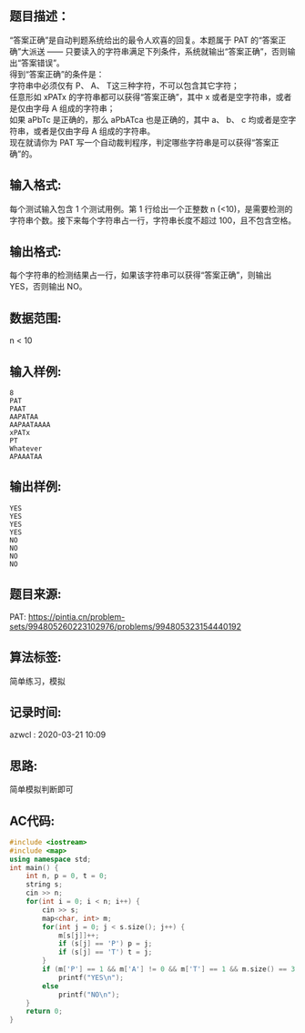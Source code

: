 ## 题目描述：
“答案正确”是自动判题系统给出的最令人欢喜的回复。本题属于 PAT 的“答案正确”大派送 —— 只要读入的字符串满足下列条件，系统就输出“答案正确”，否则输出“答案错误”。  
得到“答案正确”的条件是：  
字符串中必须仅有 P、 A、 T这三种字符，不可以包含其它字符；  
任意形如 xPATx 的字符串都可以获得“答案正确”，其中 x 或者是空字符串，或者是仅由字母 A 组成的字符串；  
如果 aPbTc 是正确的，那么 aPbATca 也是正确的，其中 a、 b、 c 均或者是空字符串，或者是仅由字母 A 组成的字符串。  
现在就请你为 PAT 写一个自动裁判程序，判定哪些字符串是可以获得“答案正确”的。  

## 输入格式:
每个测试输入包含 1 个测试用例。第 1 行给出一个正整数 n (<10)，是需要检测的字符串个数。接下来每个字符串占一行，字符串长度不超过 100，且不包含空格。  

## 输出格式:
每个字符串的检测结果占一行，如果该字符串可以获得“答案正确”，则输出 YES，否则输出 NO。  

## 数据范围:
n < 10

## 输入样例:
```
8
PAT
PAAT
AAPATAA
AAPAATAAAA
xPATx
PT
Whatever
APAAATAA
```

## 输出样例:
```
YES
YES
YES
YES
NO
NO
NO
NO
```

## 题目来源:
PAT: https://pintia.cn/problem-sets/994805260223102976/problems/994805323154440192

## 算法标签:
简单练习，模拟

## 记录时间:
azwcl : 2020-03-21 10:09

## 思路:
简单模拟判断即可

## AC代码:
```cpp
#include <iostream>
#include <map>
using namespace std;
int main() {
    int n, p = 0, t = 0;
    string s;
    cin >> n;
    for(int i = 0; i < n; i++) {
        cin >> s;
        map<char, int> m;
        for(int j = 0; j < s.size(); j++) {
            m[s[j]]++;
            if (s[j] == 'P') p = j;
            if (s[j] == 'T') t = j;
        }
        if (m['P'] == 1 && m['A'] != 0 && m['T'] == 1 && m.size() == 3 && t-p != 1 && p * (t-p-1) == s.length()-t-1)
            printf("YES\n");
        else
            printf("NO\n");
    }
    return 0;
}
```